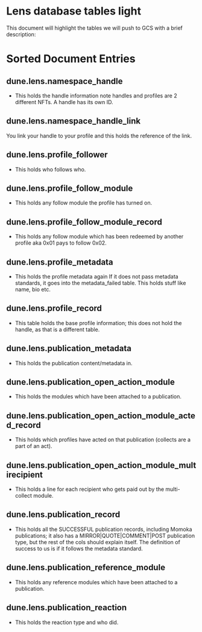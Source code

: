 # Lens database tables light

This document will highlight the tables we will push to GCS with a brief description:

# Sorted Document Entries

## dune.lens.namespace_handle
- This holds the handle information note handles and profiles are 2 different NFTs. A handle has its own ID.

## dune.lens.namespace_handle_link
You link your handle to your profile and this holds the reference of the link.

## dune.lens.profile_follower
- This holds who follows who.

## dune.lens.profile_follow_module
- This holds any follow module the profile has turned on.

## dune.lens.profile_follow_module_record
- This holds any follow module which has been redeemed by another profile aka 0x01 pays to follow 0x02.

## dune.lens.profile_metadata
- This holds the profile metadata again If it does not pass metadata standards, it goes into the metadata_failed table. This holds stuff like name, bio etc.

## dune.lens.profile_record
- This table holds the base profile information; this does not hold the handle, as that is a different table.

## dune.lens.publication_metadata
- This holds the publication content/metadata in.

## dune.lens.publication_open_action_module
- This holds the modules which have been attached to a publication.

## dune.lens.publication_open_action_module_acted_record
- This holds which profiles have acted on that publication (collects are a part of an act).

## dune.lens.publication_open_action_module_multirecipient
- This holds a line for each recipient who gets paid out by the multi-collect module.

## dune.lens.publication_record
- This holds all the SUCCESSFUL publication records, including Momoka publications; it also has a MIRROR|QUOTE|COMMENT|POST publication type, but the rest of the cols should explain itself. The definition of success to us is if it follows the metadata standard.

## dune.lens.publication_reference_module
- This holds any reference modules which have been attached to a publication.

## dune.lens.publication_reaction
- This holds the reaction type and who did.
